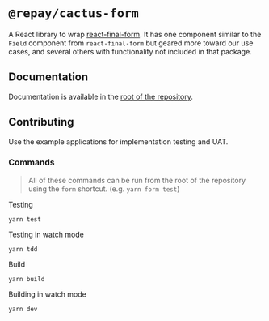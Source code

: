 # `@repay/cactus-form`

A React library to wrap [react-final-form](https://final-form.org). It has one component similar to the `Field` component from `react-final-form` but geared more toward our use cases, and several others with functionality not included in that package.

## Documentation

Documentation is available in the [root of the repository](https://github.com/repaygithub/cactus/tree/master/docs/Forms/).

## Contributing

Use the example applications for implementation testing and UAT.

### Commands

> All of these commands can be run from the root of the repository using the `form` shortcut. (e.g. `yarn form test`)

Testing

`yarn test`

Testing in watch mode

`yarn tdd`

Build

`yarn build`

Building in watch mode

`yarn dev`
